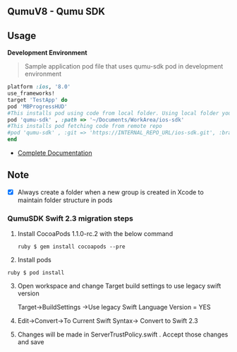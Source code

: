 ## QumuV8 - Qumu SDK




## Usage

**Development Environment**

> Sample application pod file that uses qumu-sdk pod in development environment
```ruby
platform :ios, '8.0'
use_frameworks!
target 'TestApp' do
pod 'MBProgressHUD'
#This installs pod using code from local folder. Using local folder you can do the hot edits to the ios-sdk project
pod 'qumu-sdk' , :path => '~/Documents/WorkArea/ios-sdk'
#This installs pod fetching code from remote repo
#pod 'qumu-sdk' , :git => 'https://INTERNAL_REPO_URL/ios-sdk.git', :branch => 'develop'
end
```

- [Complete Documentation](https://confluence.qumu.com/pages/viewpage.action?title=Private+Pods&spaceKey=mobile)


## Note

- [x] Always create a folder when a new group is created in Xcode to maintain folder structure in pods


### QumuSDK Swift 2.3 migration steps

1. Install CocoaPods 1.1.0-rc.2 with the below command

   ```ruby $ gem install cocoapods --pre```

2. Install pods

  ```ruby $ pod install```

3. Open workspace and change Target build settings to use legacy swift version

   Target->BuildSettings ->Use legacy Swift Language Version = YES

4. Edit->Convert->To Current Swift Syntax-> Convert to Swift 2.3

5. Changes will be made in ServerTrustPolicy.swift . Accept those changes and save
